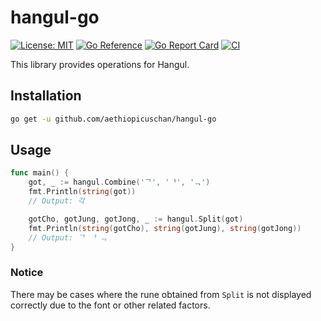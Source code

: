# hangul-go

[![License: MIT](https://img.shields.io/badge/License-MIT-brightgreen?style=flat-square)](/LICENSE)
[![Go Reference](https://pkg.go.dev/badge/github.com/aethiopicuschan/hangul-go.svg)](https://pkg.go.dev/github.com/aethiopicuschan/hangul-go)
[![Go Report Card](https://goreportcard.com/badge/github.com/aethiopicuschan/hangul-go)](https://goreportcard.com/report/github.com/aethiopicuschan/hangul-go)
[![CI](https://github.com/aethiopicuschan/hangul-go/actions/workflows/ci.yaml/badge.svg)](https://github.com/aethiopicuschan/hangul-go/actions/workflows/ci.yaml)

This library provides operations for Hangul.

## Installation

```bash
go get -u github.com/aethiopicuschan/hangul-go
```

## Usage

```go
func main() {
	got, _ := hangul.Combine('ᄀ', 'ᅡ', 'ᆨ')
	fmt.Println(string(got))
	// Output: 각

	gotCho, gotJung, gotJong, _ := hangul.Split(got)
	fmt.Println(string(gotCho), string(gotJung), string(gotJong))
	// Output: ᄀ ᅡ ᆨ
}
```

### Notice

There may be cases where the rune obtained from `Split` is not displayed correctly due to the font or other related factors.
